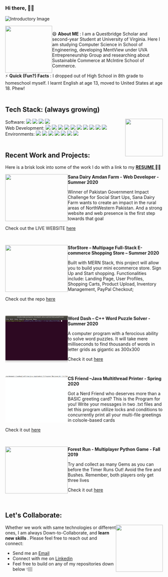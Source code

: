 ### Hi there, 👋🏽


![Introductory Image](https://i.imgur.com/cxv6yF0.png)
<br>


<img align="left" width="150" height="150" src="https://i.imgur.com/jROAX34.jpg"> <br> 😄 <b> About ME </b>: I am a Questbridge Scholar and second-year Student at University of Virginia. Here I am studying Computer Science in School of Engineering, developing MentView under UVA Entrepreneurship Group and researching about Sustainable Commerce at McIntire School of Commerce.

⚡ <b> Quick (Fun?) Facts </b>: I dropped out of High School in 8th grade to homeschool myself. I learnt English at age 13, moved to United States at age 18. Phew!
<br>
<br>
<h2> Tech Stack: (always growing) </h2> 
<img align="right" width="120" height="120" src="https://i.imgur.com/VbOurdi.gif"> 
Software: 
<code><img height="35" src="https://devicons.github.io/devicon/devicon.git/icons/java/java-original-wordmark.svg"></code>
<code><img height="35" src="https://seeklogo.com/images/P/python-logo-C50EED1930-seeklogo.com.png"></code>
<code><img height="35" src="https://user-images.githubusercontent.com/42747200/46140125-da084900-c26d-11e8-8ea7-c45ae6306309.png"></code>
<code><img height="35" src="https://www.r-project.org/logo/Rlogo.svg"></code>
<br>
Web Development: 
<code><img height="35" src="https://devicons.github.io/devicon/devicon.git/icons/html5/html5-original-wordmark.svg"></code>
<code><img height="35" src="https://devicons.github.io/devicon/devicon.git/icons/css3/css3-original-wordmark.svg"></code>
<code><img height="35" src="https://devicons.github.io/devicon/devicon.git/icons/javascript/javascript-original.svg"></code>
<code><img height="35" src="https://devicons.github.io/devicon/devicon.git/icons/bootstrap/bootstrap-plain-wordmark.svg"></code>
<code><img height="35" src="https://devicons.github.io/devicon/devicon.git/icons/mongodb/mongodb-original-wordmark.svg"></code>
<code><img height="35" src="https://devicons.github.io/devicon/devicon.git/icons/nodejs/nodejs-original-wordmark.svg"></code>
<code><img height="35" src="https://devicons.github.io/devicon/devicon.git/icons/npm/npm-original-wordmark.svg"></code>
<code><img height="35" src="https://devicons.github.io/devicon/devicon.git/icons/react/react-original-wordmark.svg"></code>
<code><img height="35" src="https://devicons.github.io/devicon/devicon.git/icons/redux/redux-original.svg"></code>
<code><img height="35" src="https://devicons.github.io/devicon/devicon.git/icons/jquery/jquery-original-wordmark.svg"></code>
<br>
Environments: 
<code><img height="35" src="https://devicons.github.io/devicon/devicon.git/icons/windows8/windows8-original.svg"></code>
<code><img height="35" src="https://devicons.github.io/devicon/devicon.git/icons/linux/linux-original.svg"></code>
<code><img height="35" src="https://devicons.github.io/devicon/devicon.git/icons/git/git-original-wordmark.svg"></code>
<code><img height="35" src="https://devicons.github.io/devicon/devicon.git/icons/heroku/heroku-plain-wordmark.svg"></code>
<code><img height="35" src="https://www.clipartkey.com/mpngs/m/38-381549_eclipse-ide-icon-png-transparent-png-png-download.png"></code>
<code><img height="35" src="https://devicons.github.io/devicon/devicon.git/icons/visualstudio/visualstudio-plain.svg"></code>
<code><img height="35" src="https://devicons.github.io/devicon/devicon.git/icons/pycharm/pycharm-original-wordmark.svg"></code>
<br>
<br>
<h2> Recent Work and Projects: </h2> 
<p> Here is a brisk look into some of the work I do with a link to my <b> <a href="https://github.com/areebakausar/areebakausar/blob/master/AreebaKausar_Fall2020.pdf"> RESUME </a> 👩🏽 </b> </p>

<p>
<img align="left" width="200" height="150" src="https://github.com/areebakausar/areebakausar/blob/master/demos/website.gif">
<b> Sana Dairy Amdan Farm - Web Developer - Summer 2020 </b>
<p> Winner of Pakistan Government Impact Challenge for Social Start Ups, Sana Dairy Farm wants to create an impact in the rural areas of NorthWestern Pakistan. And a strong website and web presence is the first step towards that goal </p>
<p> Check out the LIVE WEBSITE <a href="http://sanadairyfarm.com/site/"> here </a>  </p>
</p>
<br>

<p>
<img align="left" width="200" height="150" src="https://github.com/areebakausar/areebakausar/blob/master/demos/sforstore.gif">
<b> SforStore – Multipage Full-Stack E-commerce Shopping Store – Summer 2020 </b>
<p> Built with MERN Stack, this project will allow you to build your mini ecommerce store. Sign Up and Start shopping. Functionalities include: Landing Page, User Profiles, Shopping Carts, Product Upload, Inventory Management, PayPal Checkout;  </p>
<p> Check out the repo <a href="https://github.com/areebakausar/SforStore"> here </a>  </p>
</p>
<br>

<p>
<img align="left" width="200" height="150" src="https://github.com/areebakausar/areebakausar/blob/master/demos/Worddash-quick.gif">
<b> Word Dash – C++ Word Puzzle Solver - Summer 2020 </b>
<p> A computer program with a ferocious ability to solve word puzzles. It will take mere milliseconds to find thousands of words in letter grids as gigantic as 300x300 </p>
<p> Check it out <a href="https://github.com/areebakausar/WordDash"> here </a>  </p>
</p>
<br>

<p>
<img align="left" width="200" height="150" src="https://github.com/areebakausar/areebakausar/blob/master/demos/CSFriend-demo.gif">
<b> CS Friend –Java Multithread Printer - Spring 2020  </b>
<p> Got a Nerd Friend who deserves more than a BASIC greeting card? This is the Program for you! Write your messages in two .txt files and let this program
utilize locks and conditions to concurrently print all your multi-file greetings in colsole-based cards </p>
<p> Check it out <a href="https://github.com/areebakausar/CS-Friend"> here </a>  </p>
</p>
<br>

<p>
<img align="left" width="200" height="150" src="https://github.com/areebakausar/areebakausar/blob/master/demos/ForestRunQuick.gif">
<b> Forest Run - Multiplayer Python Game - Fall 2019 </b>
<p> Try and collect as many Gems as you can before the Timer Runs Out! Avoid the fire and Bushes. Remember, both players only get three lives </p>
<p> Check it out <a href="https://github.com/areebakausar/ForestRun"> here </a>  </p>
</p>
<br>

<h2> Let's Collaborate: </h2> 

<img align="right" width="150" height="150" src="https://i.imgur.com/DSgUZt6.png">  <p> Whether we work with same technologies or different ones, I am always Down-to-Collaborate, and <b> learn new skills </b>. Please feel free to reach out and connect: </p>
<p> <ul>  <li> Send me an <a href="mailto:areebakausar@ymail.com"> Email </a> </li> 
 <li> Connect with me on <a href="https://www.linkedin.com/in/areebakausar/"> Linkedin </a> </li>  
 <li> Feel free to build on any of my repositories down below 👇🏽 </li></ul></p>
 
 
<!--
**areebakausar/areebakausar** is a ✨ _special_ ✨ repository because its `README.md` (this file) appears on your GitHub profile.

Here are some ideas to get you started:

- 🔭 I’m currently working on ...
- 🌱 I’m currently learning ...
- 👯 I’m looking to collaborate on ...
- 🤔 I’m looking for help with ...
- 💬 Ask me about ...
- 📫 How to reach me: ...
-  Pronouns: ...
- ⚡ Fun fact: ...
-->
